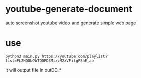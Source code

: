 # youtube-generate-document
auto screenshot youtube video and generate simple web page

# use
```shell=
python3 main.py https://youtube.com/playlist?list=PLZHQObOWTQDPD3MizzM2xVFitgF8hE_ab
```
it will output file in outDD_*
